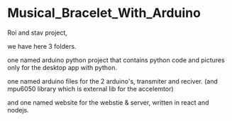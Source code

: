 # Musical_Bracelet_With_Arduino
Roi and stav project, 

we have here 3 folders.

one named arduino python project that contains python code and pictures only for the desktop app with python.

one named arduino files for the 2 arduino's, transmiter and reciver. (and mpu6050 library which is external lib for the accelemtor)

and one named website for the webstie & server, written in react and nodejs.
